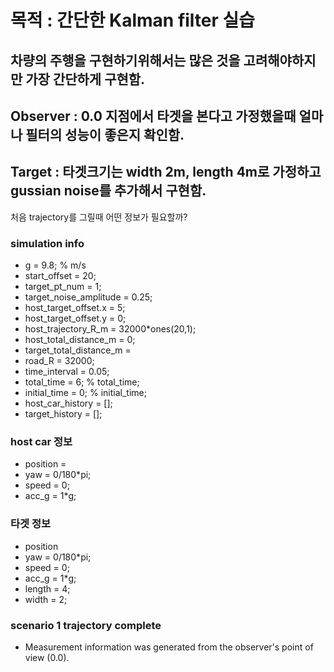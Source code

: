 # 목적 : 간단한 Kalman filter 실습

## 차량의 주행을 구현하기위해서는 많은 것을 고려해야하지만 가장 간단하게 구현함.

## Observer : 0.0 지점에서 타겟을 본다고 가정했을때 얼마나 필터의 성능이 좋은지 확인함.

## Target : 타겟크기는 width 2m, length 4m로 가정하고 gussian noise를 추가해서 구현함.

처음 trajectory를 그릴때 어떤 정보가 필요할까?

### simulation info
- g = 9.8; % m/s
- start_offset = 20;
- target_pt_num = 1;
- target_noise_amplitude = 0.25;
- host_target_offset.x = 5;
- host_target_offset.y = 0;
- host_trajectory_R_m = 32000*ones(20,1);
- host_total_distance_m = 0;
- target_total_distance_m =
- road_R = 32000;
- time_interval = 0.05;
- total_time = 6; % total_time;
- initial_time = 0; % initial_time;    
- host_car_history = [];
- target_history = [];

### host car 정보
- position = 
- yaw = 0/180*pi;
- speed = 0;
- acc_g = 1*g;

### 타겟 정보
- position 
- yaw = 0/180*pi;
- speed = 0;
- acc_g = 1*g;
- length = 4;
- width = 2;

### scenario 1 trajectory complete
- Measurement information was generated from the observer's point of view (0.0).